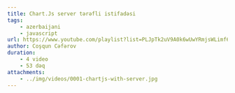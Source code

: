 ```yaml
---
title: Chart.Js server tərəfli istifadəsi
tags:
    - azerbaijani
    - javascript
url: https://www.youtube.com/playlist?list=PLJpTk2uV9A0k6wUwYRmjsWLimf6qI17X2
author: Coşqun Cəfərov
duration:
    - 4 video
    - 53 dəq
attachments:
    - ../img/videos/0001-chartjs-with-server.jpg
---
```

